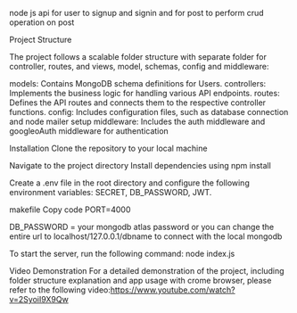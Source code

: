 node js api for user to signup and signin
and for post to perform crud operation on post 


Project Structure

The project follows a scalable folder structure with separate folder for controller, routes, and views, model, schemas, config and middleware:

models: Contains MongoDB schema definitions for Users. controllers: Implements the business logic for handling various API endpoints. routes: Defines the API routes and connects them to the respective controller functions. config: Includes configuration files, such as database connection and node mailer setup middleware: Includes the auth middleware and googleoAuth middleware for authentication

Installation Clone the repository to your local machine

Navigate to the project directory Install dependencies using npm install

Create a .env file in the root directory and configure the following environment variables:
SECRET,
DB_PASSWORD,
JWT.

makefile Copy code PORT=4000

DB_PASSWORD = your mongodb atlas password or you can change the entire url to localhost/127.0.0.1/dbname to connect with the local mongodb

To start the server, run the following command: node index.js

Video Demonstration For a detailed demonstration of the project, including folder structure explanation and app usage with crome browser, please refer to the following video:https://www.youtube.com/watch?v=2SyoiI9X9Qw
